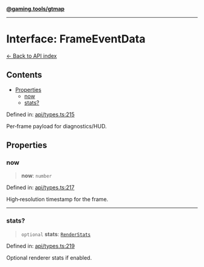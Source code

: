 [**@gaming.tools/gtmap**](README.md)

***

# Interface: FrameEventData

[← Back to API index](./README.md)

## Contents

- [Properties](#properties)
  - [now](#now)
  - [stats?](#stats)

Defined in: [api/types.ts:215](https://github.com/gamingtools/gt-map/blob/158dafcef9898e0f3f71a5a95a93f4449df181ba/packages/gtmap/src/api/types.ts#L215)

Per‑frame payload for diagnostics/HUD.

## Properties

### now

> **now**: `number`

Defined in: [api/types.ts:217](https://github.com/gamingtools/gt-map/blob/158dafcef9898e0f3f71a5a95a93f4449df181ba/packages/gtmap/src/api/types.ts#L217)

High‑resolution timestamp for the frame.

***

### stats?

> `optional` **stats**: [`RenderStats`](Interface.RenderStats.md)

Defined in: [api/types.ts:219](https://github.com/gamingtools/gt-map/blob/158dafcef9898e0f3f71a5a95a93f4449df181ba/packages/gtmap/src/api/types.ts#L219)

Optional renderer stats if enabled.
